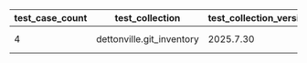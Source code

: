 | test_case_count | test_collection | test_collection_version | test_component | test_date | test_failed | test_details_link |
| --- | --- | --- | --- | --- | --- | --- |
| 4 | dettonville.git_inventory | 2025.7.30 | update_inventory | 2025-08-11T13:27:07Z | True | [test details](./update_inventory/test.results/test-results.md) |
